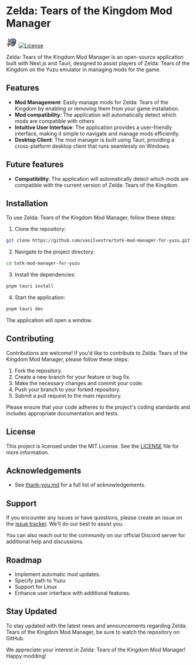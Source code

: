 # Zelda: Tears of the Kingdom Mod Manager

<img src="src-tauri/icons/Square30x30Logo.png"> [![License](https://img.shields.io/badge/license-BSD3-blue.svg)](https://github.com/vasilvestre/totk-mod-manager-for-yuzu/blob/main/LICENSE.md)

Zelda: Tears of the Kingdom Mod Manager is an open-source application built with Next.js and Tauri, designed to assist players of Zelda: Tears of the Kingdom on the Yuzu emulator in managing mods for the game.

## Features

-   **Mod Management**: Easily manage mods for Zelda: Tears of the Kingdom by enabling or removing them from your game installation.
-   **Mod compatibility**: The application will automatically detect which mods are compatible with others
-   **Intuitive User Interface**: The application provides a user-friendly interface, making it simple to navigate and manage mods efficiently.
-   **Desktop Client**: The mod manager is built using Tauri, providing a cross-platform desktop client that runs seamlessly on Windows.

## Future features

-   **Compatibility**: The application will automatically detect which mods are compatible with the current version of Zelda: Tears of the Kingdom.

## Installation

To use Zelda: Tears of the Kingdom Mod Manager, follow these steps:

1. Clone the repository:

```bash
git clone https://github.com/vasilvestre/totk-mod-manager-for-yuzu.git
```

2. Navigate to the project directory:

```bash
cd totk-mod-manager-for-yuzu
```

3. Install the dependencies:

```bash
pnpm tauri install
```

4. Start the application:

```bash
pnpm tauri dev
```

The application will open a window.

## Contributing

Contributions are welcome! If you'd like to contribute to Zelda: Tears of the Kingdom Mod Manager, please follow these steps:

1. Fork the repository.
2. Create a new branch for your feature or bug fix.
3. Make the necessary changes and commit your code.
4. Push your branch to your forked repository.
5. Submit a pull request to the main repository.

Please ensure that your code adheres to the project's coding standards and includes appropriate documentation and tests.

## License

This project is licensed under the MIT License. See the [LICENSE](https://github.com/vasilvestre/totk-mod-manager-for-yuzu/blob/main/LICENSE) file for more information.

## Acknowledgements

-   See [thank-you.md](.github/thank-you.md) for a full list of acknowledgements.

## Support

If you encounter any issues or have questions, please create an issue on the [issue tracker](https://github.com/vasilvestre/totk-mod-manager-for-yuzu/issues). We'll do our best to assist you.

You can also reach out to the community on our official Discord server for additional help and discussions.

## Roadmap

- Implement automatic mod updates.
- Specify path to Yuzu
- Support for Linux
- Enhance user interface with additional features.

## Stay Updated

To stay updated with the latest news and announcements regarding Zelda: Tears of the Kingdom Mod Manager, be sure to watch the repository on GitHub.

We appreciate your interest in Zelda: Tears of the Kingdom Mod Manager! Happy modding!
